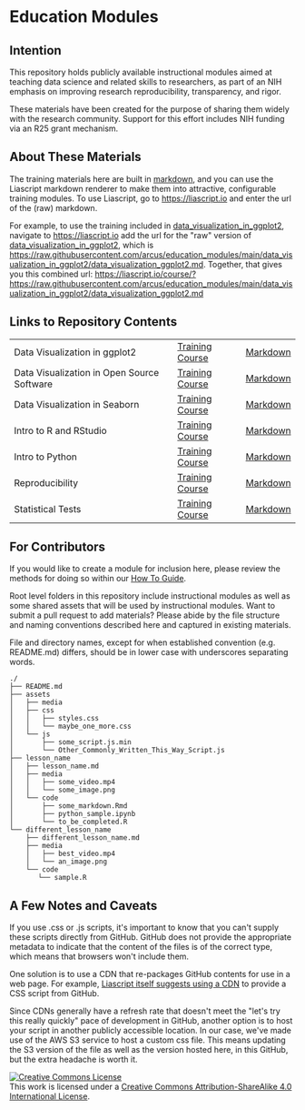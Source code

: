 # Education Modules

## Intention

This repository holds publicly available instructional modules aimed at teaching data science and related skills to researchers, as part of an NIH emphasis on improving research reproducibility, transparency, and rigor.

These materials have been created for the purpose of sharing them widely with the research community.  Support for this effort includes NIH funding via an R25 grant mechanism.

## About These Materials

The training materials here are built in [markdown](https://www.markdownguide.org/), and you can use the Liascript markdown renderer to make them into attractive, configurable training modules.  To use Liascript, go to https://liascript.io and enter the url of the (raw) markdown.

For example, to use the training included in [data_visualization_in_ggplot2](data_visualization_in_ggplot2/data_visualization_ggplot2.md), navigate to https://liascript.io add the url for the "raw" version of [data_visualization_in_ggplot2](data_visualization_in_ggplot2/data_visualization_ggplot2.md), which is https://raw.githubusercontent.com/arcus/education_modules/main/data_visualization_in_ggplot2/data_visualization_ggplot2.md.  Together, that gives you this combined url: https://liascript.io/course/?https://raw.githubusercontent.com/arcus/education_modules/main/data_visualization_in_ggplot2/data_visualization_ggplot2.md

## Links to Repository Contents

||||
|--|--|--|
|Data Visualization in ggplot2|[Training Course](https://liascript.io/course/?https://raw.githubusercontent.com/arcus/education_modules/main/data_visualization_in_ggplot2/data_visualization_ggplot2.md)| [Markdown](data_visualization_in_ggplot2/data_visualization_ggplot2.md)|
|Data Visualization in Open Source Software|[Training Course](https://liascript.io/course/?https://raw.githubusercontent.com/arcus/education-modules/main/data_visualization_in_open_source_software/data_visualization.md) | [Markdown](data_visualization_in_open_source_software/data_visualization.md) |
|Data Visualization in Seaborn|[Training Course](https://liascript.io/course/?https://raw.githubusercontent.com/arcus/education-modules/main/data_visualization_in_seaborn/data_visualization_seaborn.md) | [Markdown](data_visualization_in_seaborn/data_visualization_seaborn.md)|
|Intro to R and RStudio|[Training Course](https://liascript.io/course/?https://raw.githubusercontent.com/arcus/education-modules/main/intro_to_r_rstudio/intro_to_r_rstudio.md) | [Markdown](intro_to_r_rstudio/intro_to_r_rstudio.md)|
|Intro to Python|[Training Course](https://liascript.io/course/?https://raw.githubusercontent.com/arcus/education-modules/main/intro_to_python/intro_to_python.md)| [Markdown](intro_to_python/intro_to_python.md)|
|Reproducibility|[Training Course](https://liascript.io/course/?https://raw.githubusercontent.com/arcus/education-modules/main/reproducibility/reproducibility.md)| [Markdown](reproducibility/reproducibility.md)|
|Statistical Tests|[Training Course](https://liascript.io/course/?https://raw.githubusercontent.com/arcus/education-modules/main/statistical_tests/statistical_tests.md)| [Markdown](statistical_tests/statistical_tests.md)|


## For Contributors

If you would like to create a module for inclusion here, please review the methods for doing so within our [How To Guide](how_to.md).

Root level folders in this repository include instructional modules as well as some shared assets that will be used by instructional modules.  Want to submit a pull request to add materials?  Please abide by the file structure and naming conventions described here and captured in existing materials.

File and directory names, except for when established convention (e.g. README.md) differs, should be in lower case with underscores separating words.  

```
./
├── README.md
├── assets
│   ├── media
│   ├── css
│   │   ├── styles.css
│   │   └── maybe_one_more.css
│   └── js
│       ├── some_script.js.min
│       └── Other_Commonly_Written_This_Way_Script.js
├── lesson_name
│   ├── lesson_name.md
│   ├── media
│   │   ├── some_video.mp4
│   │   └── some_image.png
│   └── code
│       ├── some_markdown.Rmd
│       ├── python_sample.ipynb
│       └── to_be_completed.R
└── different_lesson_name
    ├── different_lesson_name.md
    ├── media
    │   ├── best_video.mp4
    │   └── an_image.png
    └── code
       └── sample.R

```

## A Few Notes and Caveats

If you use .css or .js scripts, it's important to know that you can't supply these scripts directly from GitHub.  GitHub does not provide the appropriate metadata to indicate that the content of the files is of the correct type, which means that browsers won't include them.

One solution is to use a CDN that re-packages GitHub contents for use in a web page.  For example, [Liascript itself suggests using a CDN](https://github.com/liaScript/custom-style/) to provide a CSS script from GitHub.

Since CDNs generally have a refresh rate that doesn't meet the "let's try this really quickly" pace of development in GitHub, another option is to host your script in another publicly accessible location.  In our case, we've made use of the AWS S3 service to host a custom css file.  This means updating the S3 version of the file as well as the version hosted here, in this GitHub, but the extra headache is worth it.

<a rel="license" href="http://creativecommons.org/licenses/by-sa/4.0/"><img alt="Creative Commons License" style="border-width:0" src="https://i.creativecommons.org/l/by-sa/4.0/88x31.png" /></a><br />
This work is licensed under a <a rel="license" href="http://creativecommons.org/licenses/by-sa/4.0/">Creative Commons Attribution-ShareAlike 4.0 International License</a>.
